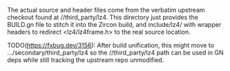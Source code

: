 The actual source and header files come from the verbatim upstream checkout
found at //third_party/lz4.  This directory just provides the BUILD.gn file
to stitch it into the Zircon build, and include/lz4/ with wrapper headers
to redirect <lz4/lz4frame.h> to the real source location.

TODO(https://fxbug.dev/3156): After build unification, this might move to
.../secondary/third_party/lz4 so the //third_party/lz4 path can be used in
GN deps while still tracking the upstream repo unmodified.
